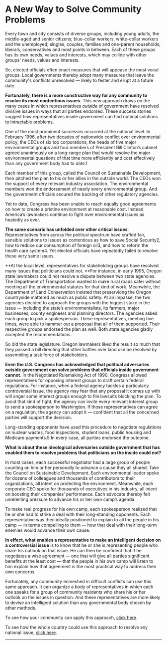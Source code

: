 # A New Way to Solve Community Problems

Every town and city consists of diverse groups, including young adults, the middle-aged and senior citizens; blue-collar workers, white-collar workers and the unemployed; singles, couples, families and one-parent households; liberals, conservatives and most points in between. Each of these groups has its own needs, values and interests, which may collide with other groups' needs, values and interests.  

So, elected officials often enact measures that will appease the most vocal groups. Local governments thereby adopt many measures that leave the community's conflicts unresolved —  likely to fester and erupt at a future date.

**Fortunately, there is a more constructive way for any community to resolve its most contentious issues.** This new approach draws on the many cases in which representatives _outside_ of government have resolved divisive issues in ways that all parties endorsed. These success stories suggest how representatives inside government can find optimal solutions to intractable problems.

One of the most prominent successes occurred at the national level.  In February 1996, after two decades of nationwide conflict over environmental policy, the CEOs of six top corporations, the heads of five major environmental groups and four members of President Bill Clinton’s cabinet agreed unanimously on a long-range plan that would resolve the major environmental questions of that time more efficiently and cost effectively than any government body had to date.1

Each member of this group, called the Council on Sustainable Development, then pitched the plan to his or her allies in the outside world. The CEOs won the support of every relevant industry association. The environmental members won the endorsement of nearly every environmental group. And the government officials secured the backing of other regulatory agencies.

Yet to date, Congress has been unable to reach equally good agreements on how to create a pristine environment at reasonable cost. Instead, America’s lawmakers continue to fight over environmental issues as heatedly as ever.

**The same scenario has unfolded over other critical issues**: Representatives from across the political spectrum have crafted fair, sensible solutions to issues as contentious as how to save Social Security2, how to reduce our consumption of foreign oil3, and how to reform the health care system4. Yet elected officials have repeatedly failed to resolve these very same issues.

**At the local level, representatives for stakeholding groups have resolved many issues that politicians could not. **For instance, in early 1995, Oregon state lawmakers could not resolve a dispute between two state agencies. The Department of Transportation wanted to make rural roads safer without meeting all the environmental statutes for that kind of work. Meanwhile, the Department of Land Conservation insisted that preserviong the Oregon countryside mattered as much as public safety. At an impasse, the two agencies decided to approach the groups with the biggest stake in the issue — including the state’s environmentalists, its farmers, major businesses, county engineers and planning directors. The agencies asked each group to pick a spokesperson. These representatives, meeting five times, were able to hammer out a proposal that all of them supported. Their respective groups endorsed the plan as well. Both state agencies gladly accepted the recommendations.

So did the state legislature. Oregon lawmakers liked the result so much that they passed a bill directing that other battles over land use be resolved by assembling a task force of stakeholders.

**Even the U.S. Congress has acknowledged that political adversaries outside government can solve problems that officials inside government cannot**. In the Negotiated Rulemaking Act of 1990, Congress allowed representatives for opposing interest groups to draft certain federal regulations. For instance, when a federal agency tackles a particularly controversial issue, the agency may fear that any proposal it comes up with will anger some interest groups enough to file lawsuits blocking the plan. To avoid that kind of fight, the agency can invite every relevant interest group to send a spokesperson to Washington. If those representatives can agree on a regulation, the agency can adopt it — confident that all the concerned parties will support the decision.

Long-standing opponents have used this procedure to negotiate regulations on nuclear wastes, food inspections, student loans, public housing and Medicare payments.5 In every case, all parties endorsed the outcome.

**What is about these ideological adversaries outside government that has enabled them to resolve problems that politicians on the inside could not?**

In most cases, each successful negotiator had a large group of people counting on him or her personally to advance a cause they all shared. Take the Council on Sustainable Development. Each environmental leader spoke for dozens of colleagues and thousands of contributors to their organizations, all intent on protecting the environment. Meanwhile, each corporate CEO spoke for thousands of executives in his industry, all intent on boosting their companies’ performance. Each advocate thereby felt unrelenting pressure to advance his or her own camp’s agenda.

To make real progress for his own camp, each spokesperson realized that he or she had to strike a deal with their long-standing opponents. Each representative was then ideally positioned to explain to all the people in his camp — in terms compelling to them — how that deal with their long-term enemies would advance their own cause.

**In effect, what enables a representative to make an intelligent decision on a controversial issue** is to know that he or she is representing people who share his outlook on that issue. He can then be confident that if he negotiates a wise agreement — one that will give all parties significant benefits at the least cost — that the people in his own camp will listen to him explain how that agreement is the most practical way to address their own concerns.

Fortunately, any community enmeshed in difficult conflicts can use this same approach. It can organize a body of representatives in which each one speaks for a group of community residents who share his or her outlook on the issues in question. And these representatives are more likely to devise an intelligent solution than any governmental body chosen by other methods.

To see how your community can apply this approach, [click here][1].

To see how the whole country could use this approach to resolve any national issue, [click here][2].

* * *

   [1]: http://www.genuinerepresentation.org/content/how-your-community-can-find-representatives
   [2]: http://www.genuinerepresentation.org/content/how-america-could-resolve-any-issue